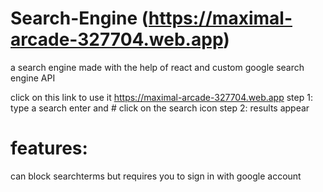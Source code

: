 # Search-Engine (https://maximal-arcade-327704.web.app)

a search engine made with the help of react and custom google search engine API

click on this link to use it https://maximal-arcade-327704.web.app
step 1: type a search enter and # click on the search icon
step 2: results appear

# features:
can block searchterms but requires you to sign in with google account
